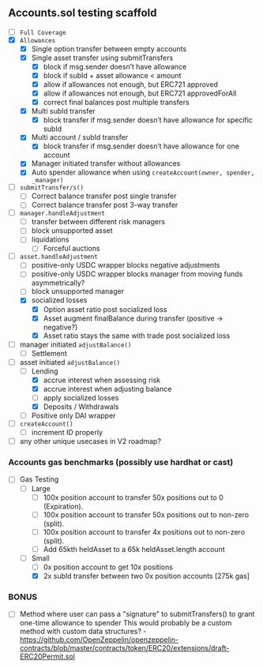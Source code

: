 ## Accounts.sol testing scaffold

- [ ]  `Full Coverage`
- [x]  `Allowances`
    - [x]  Single option transfer between empty accounts
    - [x]  Single asset transfer using submitTransfers
        - [x]  block if msg.sender doesn’t have allowance
        - [x]  block if subId + asset allowance < amount
        - [x]  allow if allowances not enough, but ERC721 approved
        - [x]  allow if allowances not enough, but ERC721 approvedForAll
        - [x]  correct final balances post multiple transfers
    - [x]  Multi subId transfer
        - [x]  block transfer if msg.sender doesn’t have allowance for specific subId
    - [x]  Multi account / subId transfer
        - [x]  block transfer if msg.sender doesn’t have allowance for one account
    - [x]  Manager initiated transfer without allowances
    - [x]  Auto spender allowance when using `createAccount(owner, spender, _manager)`
- [ ]  `submitTransfer/s()`
    - [ ]  Correct balance transfer post single transfer
    - [ ]  Correct balance transfer post 3-way transfer
- [ ]  `manager.handleAdjustment`
    - [ ]  transfer between different risk managers
    - [ ]  block unsupported asset
    - [ ]  liquidations
        - [ ]  Forceful auctions
- [ ]  `asset.handleAdjustment`
    - [ ]  positive-only USDC wrapper blocks negative adjustments
    - [ ]  positive-only USDC wrapper blocks manager from moving funds asymmetrically?
    - [ ]  block unsupported manager
    - [x]  socialized losses
        - [x]  Option asset ratio post socialized loss
        - [x]  Asset augment finalBalance during transfer (positive → negative?)
        - [x]  Asset ratio stays the same with trade post socialized loss
- [ ]  manager initiated `adjustBalance()`
    - [ ]  Settlement
- [ ]  asset initiated `adjustBalance()`
    - [ ]  Lending
        - [x]  accrue interest when assessing risk
        - [x]  accrue interest when adjusting balance
        - [ ]  apply socialized losses
        - [x]  Deposits / Withdrawals
    - [ ]  Positive only DAI wrapper
- [ ]  `createAccount()`
    - [ ]  increment ID properly
- [ ]  any other unique usecases in V2 roadmap?

### Accounts gas benchmarks (possibly use hardhat or cast)
- [ ]  Gas Testing
    - [ ]  Large
        - [ ]  100x position account to transfer 50x positions out to 0 (Expiration).
        - [ ]  100x position account to transfer 50x positions out to non-zero (split).
        - [ ]  100x position account to transfer 4x positions out to non-zero (split).
        - [ ]  Add 65kth heldAsset to a 65k heldAsset.length account
    - [ ]  Small
        - [ ]  0x position account to get 10x positions
        - [x]  2x subId transfer between two 0x position accounts [275k gas]

### BONUS
- [ ]  Method where user can pass a "signature" to submitTransfers() to grant one-time allowance to spender
       This would probably be a custom method with custom data structures?
       - https://github.com/OpenZeppelin/openzeppelin-contracts/blob/master/contracts/token/ERC20/extensions/draft-ERC20Permit.sol

